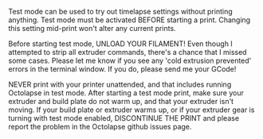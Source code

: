 Test mode can be used to try out timelapse settings without printing anything. Test mode must be activated BEFORE starting a print. Changing this setting mid-print won't alter any current prints.

Before starting test mode, UNLOAD YOUR FILAMENT! Even though I attempted to strip all extruder commands, there's a chance that I missed some cases. Please let me know if you see any 'cold extrusion prevented' errors in the terminal window. If you do, please send me your GCode!

NEVER print with your printer unattended, and that includes running Octolapse in test mode.  After starting a test mode print, make sure your extruder and build plate do not warm up, and that your extruder isn't moving.  If your build plate or extruder warms up, or if your extruder gear is turning with test mode enabled, DISCONTINUE THE PRINT and please report the problem in the Octolapse github issues page.
